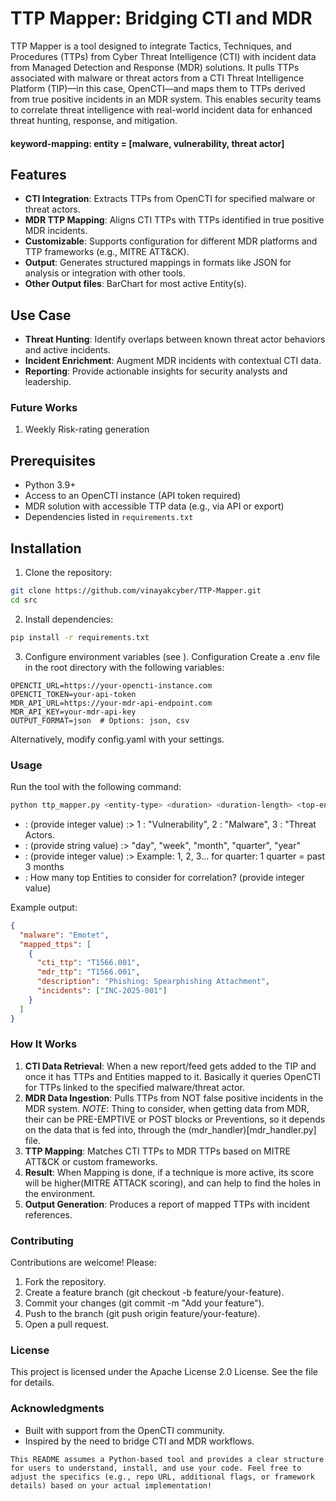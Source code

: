 # TTP Mapper: Bridging CTI and MDR

TTP Mapper is a tool designed to integrate Tactics, Techniques, and Procedures (TTPs) from Cyber Threat Intelligence (CTI) with incident data from Managed Detection and Response (MDR) solutions. It pulls TTPs associated with malware or threat actors from a CTI Threat Intelligence Platform (TIP)—in this case, OpenCTI—and maps them to TTPs derived from true positive incidents in an MDR system. This enables security teams to correlate threat intelligence with real-world incident data for enhanced threat hunting, response, and mitigation.

#### keyword-mapping: entity = [malware, vulnerability, threat actor]

## Features
- **CTI Integration**: Extracts TTPs from OpenCTI for specified malware or threat actors.
- **MDR TTP Mapping**: Aligns CTI TTPs with TTPs identified in true positive MDR incidents.
- **Customizable**: Supports configuration for different MDR platforms and TTP frameworks (e.g., MITRE ATT&CK).
- **Output**: Generates structured mappings in formats like JSON for analysis or integration with other tools.
- **Other Output files**: BarChart for most active Entity(s).

## Use Case
- **Threat Hunting**: Identify overlaps between known threat actor behaviors and active incidents.
- **Incident Enrichment**: Augment MDR incidents with contextual CTI data.
- **Reporting**: Provide actionable insights for security analysts and leadership.

### Future Works
1. Weekly Risk-rating generation

## Prerequisites
- Python 3.9+
- Access to an OpenCTI instance (API token required)
- MDR solution with accessible TTP data (e.g., via API or export)
- Dependencies listed in `requirements.txt`

## Installation
1. Clone the repository:
 ```bash
 git clone https://github.com/vinayakcyber/TTP-Mapper.git
 cd src
 ```

2. Install dependencies:
```bash
pip install -r requirements.txt
```

3. Configure environment variables (see ).
   Configuration
   Create a .env file in the root directory with the following variables:

```plaintext
OPENCTI_URL=https://your-opencti-instance.com
OPENCTI_TOKEN=your-api-token
MDR_API_URL=https://your-mdr-api-endpoint.com
MDR_API_KEY=your-mdr-api-key
OUTPUT_FORMAT=json  # Options: json, csv
```
Alternatively, modify config.yaml with your settings.

### Usage
Run the tool with the following command:
```bash
python ttp_mapper.py <entity-type> <duration> <duration-length> <top-entities>
```
- <entity-type>: (provide integer value) :> 1 : "Vulnerability", 2 : "Malware", 3 : "Threat Actors.
- <duration>: (provide string value) :> "day", "week", "month", "quarter", "year"
- <duration-length>: (provide integer value) :> Example: 1, 2, 3... for quarter: 1 quarter = past 3 months
- <top-entities>: How many top Entities to consider for correlation? (provide integer value)

Example output:

```json
{
  "malware": "Emotet",
  "mapped_ttps": [
    {
      "cti_ttp": "T1566.001",
      "mdr_ttp": "T1566.001",
      "description": "Phishing: Spearphishing Attachment",
      "incidents": ["INC-2025-001"]
    }
  ]
}
```

### How It Works
1. **CTI Data Retrieval**: When a new report/feed gets added to the TIP and once it has TTPs and Entities mapped to it. Basically it queries OpenCTI for TTPs linked to the specified malware/threat actor.
2. **MDR Data Ingestion**: Pulls TTPs from NOT false positive incidents in the MDR system.
   _NOTE_: Thing to consider, when getting data from MDR, their can be PRE-EMPTIVE or POST blocks or Preventions, so it depends on the data that is fed into, through the (mdr_handler)[mdr_handler.py] file.
3. **TTP Mapping**: Matches CTI TTPs to MDR TTPs based on MITRE ATT&CK or custom frameworks.
4. **Result**: When Mapping is done, if a technique is more active, its score will be higher(MITRE ATTACK scoring), and can help to find the holes in the environment.
5. **Output Generation**: Produces a report of mapped TTPs with incident references.

### Contributing
Contributions are welcome! Please:

1. Fork the repository.
2. Create a feature branch (git checkout -b feature/your-feature).
3. Commit your changes (git commit -m "Add your feature").
4. Push to the branch (git push origin feature/your-feature).
5. Open a pull request.

### License
This project is licensed under the Apache License 2.0 License. See the  file for details.

### Acknowledgments
- Built with support from the OpenCTI community.
- Inspired by the need to bridge CTI and MDR workflows.

```text
This README assumes a Python-based tool and provides a clear structure for users to understand, install, and use your code. Feel free to adjust the specifics (e.g., repo URL, additional flags, or framework details) based on your actual implementation!
```
   
